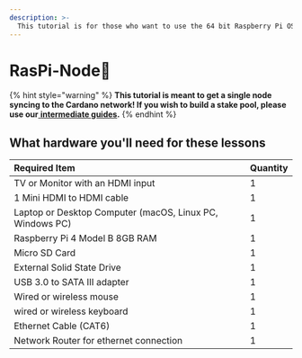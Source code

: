 ```yaml
---
description: >-
  This tutorial is for those who want to use the 64 bit Raspberry Pi OS(Raspbian) with a desktop environment.
---
```


# RasPi-Node🍓

{% hint style="warning" %}
**This tutorial is meant to get a single node syncing to the Cardano network! If you wish to build a stake pool, please use our**[ **intermediate guides**](../../intermediate-guide/pi-pool-tutorial/pi-node/)**.**
{% endhint %}

## What hardware you'll need for these lessons

| Required Item                                                | Quantity |
|:------------------------------------------------------------ |:-------- |
| TV or Monitor with an HDMI input                             | 1        |
| 1 Mini HDMI to HDMI cable                                    | 1        |
| Laptop or Desktop Computer \(macOS, Linux PC, Windows PC\) | 1        |
| Raspberry Pi 4 Model B 8GB RAM                               | 1        |
| Micro SD Card                                                | 1        |
| External Solid State Drive                                   | 1        |
| USB 3.0 to SATA III adapter                                  | 1        |
| Wired or wireless mouse                                      | 1        |
| wired or wireless keyboard                                   | 1        |
| Ethernet Cable \(CAT6\)                                    | 1        |
| Network Router for ethernet connection                       | 1        |

